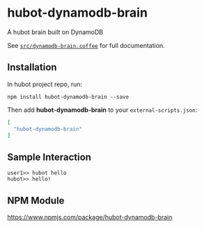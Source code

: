 # hubot-dynamodb-brain

A hubot brain built on DynamoDB

See [`src/dynamodb-brain.coffee`](src/dynamodb-brain.coffee) for full documentation.

## Installation

In hubot project repo, run:

`npm install hubot-dynamodb-brain --save`

Then add **hubot-dynamodb-brain** to your `external-scripts.json`:

```json
[
  "hubot-dynamodb-brain"
]
```

## Sample Interaction

```
user1>> hubot hello
hubot>> hello!
```

## NPM Module

https://www.npmjs.com/package/hubot-dynamodb-brain
